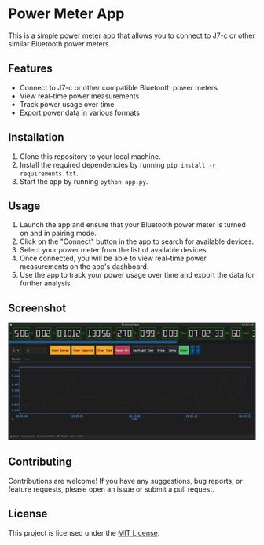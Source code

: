 # Power Meter App

This is a simple power meter app that allows you to connect to J7-c or other similar Bluetooth power meters.

## Features

- Connect to J7-c or other compatible Bluetooth power meters
- View real-time power measurements
- Track power usage over time
- Export power data in various formats

## Installation

1. Clone this repository to your local machine.
2. Install the required dependencies by running `pip install -r requirements.txt`.
4. Start the app by running `python app.py`.

## Usage

1. Launch the app and ensure that your Bluetooth power meter is turned on and in pairing mode.
2. Click on the "Connect" button in the app to search for available devices.
3. Select your power meter from the list of available devices.
4. Once connected, you will be able to view real-time power measurements on the app's dashboard.
5. Use the app to track your power usage over time and export the data for further analysis.

## Screenshot

![App Screenshot](./docs/demo.png)
## Contributing

Contributions are welcome! If you have any suggestions, bug reports, or feature requests, please open an issue or submit a pull request.

## License

This project is licensed under the [MIT License](LICENSE).
